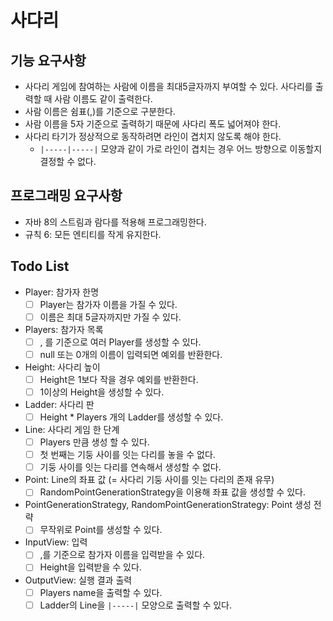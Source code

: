 # 사다리

## 기능 요구사항

- 사다리 게임에 참여하는 사람에 이름을 최대5글자까지 부여할 수 있다. 사다리를 출력할 때 사람 이름도 같이 출력한다.
- 사람 이름은 쉼표(,)를 기준으로 구분한다.
- 사람 이름을 5자 기준으로 출력하기 때문에 사다리 폭도 넓어져야 한다.
- 사다리 타기가 정상적으로 동작하려면 라인이 겹치지 않도록 해야 한다.
    - `|-----|-----|` 모양과 같이 가로 라인이 겹치는 경우 어느 방향으로 이동할지 결정할 수 없다.

## 프로그래밍 요구사항

- 자바 8의 스트림과 람다를 적용해 프로그래밍한다.
- 규칙 6: 모든 엔티티를 작게 유지한다.

## Todo List

- Player: 참가자 한명
    - [ ] Player는 참가자 이름을 가질 수 있다.
    - [ ] 이름은 최대 5글자까지만 가질 수 있다.

- Players: 참가자 목록
    - [ ] , 를 기준으로 여러 Player를 생성할 수 있다.
    - [ ] null 또는 0개의 이름이 입력되면 예외를 반환한다.

- Height: 사다리 높이
    - [ ] Height은 1보다 작을 경우 예외를 반환한다.
    - [ ] 1이상의 Height을 생성할 수 있다.

- Ladder: 사다리 판
    - [ ] Height * Players 개의 Ladder를 생성할 수 있다.

- Line: 사다리 게임 한 단계
    - [ ] Players 만큼 생성 할 수 있다.
    - [ ] 첫 번째는 기둥 사이를 잇는 다리를 놓을 수 없다.
    - [ ] 기둥 사이를 잇는 다리를 연속해서 생성할 수 없다. 

- Point: Line의 좌표 값 (= 사다리 기둥 사이를 잇는 다리의 존재 유무)
    - [ ] RandomPointGenerationStrategy을 이용해 좌표 값을 생성할 수 있다.

- PointGenerationStrategy, RandomPointGenerationStrategy: Point 생성 전략
    - [ ] 무작위로 Point를 생성할 수 있다.

- InputView: 입력
    - [ ] ,를 기준으로 참가자 이름을 입력받을 수 있다.
    - [ ] Height을 입력받을 수 있다. 

- OutputView: 실행 결과 출력
    - [ ] Players name을 출력할 수 있다.
    - [ ] Ladder의 Line을 `|-----|` 모양으로 출력할 수 있다. 
